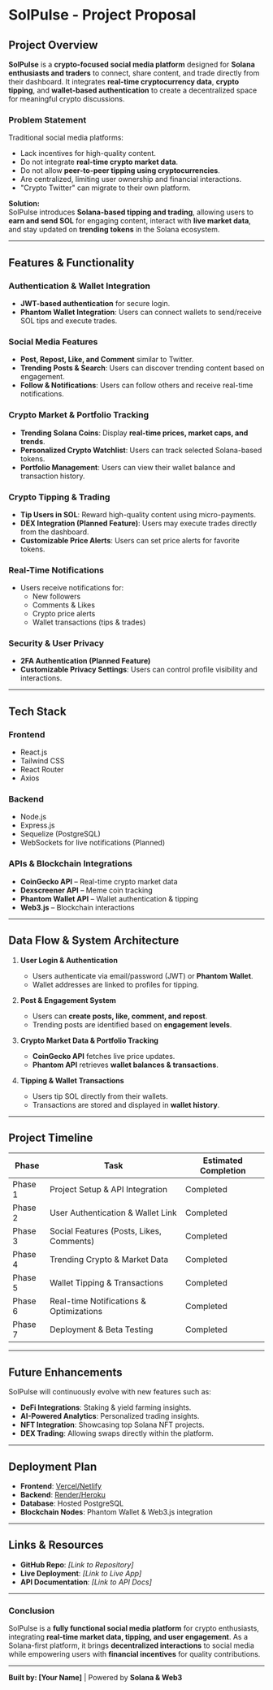 # SolPulse - Project Proposal

## Project Overview
**SolPulse** is a **crypto-focused social media platform** designed for **Solana enthusiasts and traders** to connect, share content, and trade directly from their dashboard. It integrates **real-time cryptocurrency data**, **crypto tipping**, and **wallet-based authentication** to create a decentralized space for meaningful crypto discussions.

### Problem Statement
Traditional social media platforms:
- Lack incentives for high-quality content.
- Do not integrate **real-time crypto market data**.
- Do not allow **peer-to-peer tipping using cryptocurrencies**.
- Are centralized, limiting user ownership and financial interactions.
- "Crypto Twitter" can migrate to their own platform. 

**Solution:**  
SolPulse introduces **Solana-based tipping and trading**, allowing users to **earn and send SOL** for engaging content, interact with **live market data**, and stay updated on **trending tokens** in the Solana ecosystem.

---

## Features & Functionality

### **Authentication & Wallet Integration**
- **JWT-based authentication** for secure login.
- **Phantom Wallet Integration**: Users can connect wallets to send/receive SOL tips and execute trades.

### **Social Media Features**
- **Post, Repost, Like, and Comment** similar to Twitter.
- **Trending Posts & Search**: Users can discover trending content based on engagement.
- **Follow & Notifications**: Users can follow others and receive real-time notifications.

### **Crypto Market & Portfolio Tracking**
- **Trending Solana Coins**: Display **real-time prices, market caps, and trends**.
- **Personalized Crypto Watchlist**: Users can track selected Solana-based tokens.
- **Portfolio Management**: Users can view their wallet balance and transaction history.

### **Crypto Tipping & Trading**
- **Tip Users in SOL**: Reward high-quality content using micro-payments.
- **DEX Integration (Planned Feature)**: Users may execute trades directly from the dashboard.
- **Customizable Price Alerts**: Users can set price alerts for favorite tokens.

### **Real-Time Notifications**
- Users receive notifications for:
  - New followers
  - Comments & Likes
  - Crypto price alerts
  - Wallet transactions (tips & trades)

### **Security & User Privacy**
- **2FA Authentication (Planned Feature)**
- **Customizable Privacy Settings**: Users can control profile visibility and interactions.

---

## Tech Stack

### **Frontend**
- React.js
- Tailwind CSS
- React Router
- Axios

### **Backend**
- Node.js
- Express.js
- Sequelize (PostgreSQL)
- WebSockets for live notifications (Planned)

### **APIs & Blockchain Integrations**
- **CoinGecko API** – Real-time crypto market data
- **Dexscreener API** – Meme coin tracking
- **Phantom Wallet API** – Wallet authentication & tipping
- **Web3.js** – Blockchain interactions

---

## Data Flow & System Architecture

1. **User Login & Authentication**  
   - Users authenticate via email/password (JWT) or **Phantom Wallet**.
   - Wallet addresses are linked to profiles for tipping.

2. **Post & Engagement System**  
   - Users can **create posts, like, comment, and repost**.
   - Trending posts are identified based on **engagement levels**.

3. **Crypto Market Data & Portfolio Tracking**  
   - **CoinGecko API** fetches live price updates.
   - **Phantom API** retrieves **wallet balances & transactions**.

4. **Tipping & Wallet Transactions**  
   - Users tip SOL directly from their wallets.
   - Transactions are stored and displayed in **wallet history**.

---

## Project Timeline

| Phase         | Task                               | Estimated Completion |
|--------------|----------------------------------|----------------------|
| Phase 1   | Project Setup & API Integration  |  Completed |
| Phase 2   | User Authentication & Wallet Link  |  Completed |
| Phase 3   | Social Features (Posts, Likes, Comments)  |  Completed |
| Phase 4   | Trending Crypto & Market Data  |  Completed |
| Phase 5   | Wallet Tipping & Transactions  |  Completed |
| Phase 6   | Real-time Notifications & Optimizations  | Completed |
| Phase 7   | Deployment & Beta Testing | Completed |

---

##  Future Enhancements
SolPulse will continuously evolve with new features such as:
- **DeFi Integrations**: Staking & yield farming insights.
- **AI-Powered Analytics**: Personalized trading insights.
- **NFT Integration**: Showcasing top Solana NFT projects.
- **DEX Trading**: Allowing swaps directly within the platform.

---

##  Deployment Plan

- **Frontend**: [Vercel/Netlify](https://vercel.com/)  
- **Backend**: [Render/Heroku](https://render.com/)  
- **Database**: Hosted PostgreSQL  
- **Blockchain Nodes**: Phantom Wallet & Web3.js integration  

---

##  Links & Resources
- **GitHub Repo**: _[Link to Repository]_  
- **Live Deployment**: _[Link to Live App]_  
- **API Documentation**: _[Link to API Docs]_  

---

###  Conclusion
SolPulse is a **fully functional social media platform** for crypto enthusiasts, integrating **real-time market data, tipping, and user engagement**. As a Solana-first platform, it brings **decentralized interactions** to social media while empowering users with **financial incentives** for quality contributions.

---
 **Built by: [Your Name]** | Powered by **Solana & Web3**
